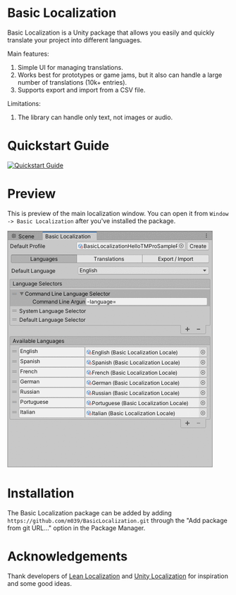 # Basic Localization

Basic Localization is a Unity package that allows you easily and quickly translate your project into different languages.

Main features:

1. Simple UI for managing translations.
2. Works best for prototypes or game jams, but it also can handle a large number of translations (10k+ entries).
3. Supports export and import from a CSV file.

Limitations:

1. The library can handle only text, not images or audio.

# Quickstart Guide

[![Quickstart Guide](http://img.youtube.com/vi/XbBdRPNxauk/0.jpg)](https://youtu.be/XbBdRPNxauk)

# Preview

This is preview of the main localization window. You can open it from `Window -> Basic Localization` after you've installed the package.

![Demo](./Documentation~/profile_settings_preview.gif)

# Installation

The Basic Localization package can be added by adding `https://github.com/m039/BasicLocalization.git` through the "Add package from git URL..." option in the Package Manager.

# Acknowledgements
Thank developers of [Lean Localization](http://carloswilkes.com/Documentation/LeanLocalization) and [Unity Localization](https://docs.unity3d.com/Packages/com.unity.localization@1.0/manual/index.html) for inspiration and some good ideas.
